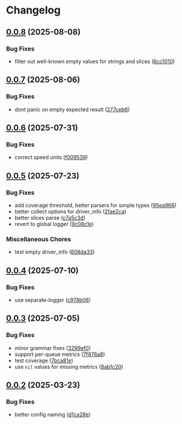 # Changelog

## [0.0.8](https://github.com/newrushbolt/go-ethtool-metrics/compare/v0.0.7...v0.0.8) (2025-08-08)


### Bug Fixes

* filter out well-known empty values for strings and slices ([6cc1010](https://github.com/newrushbolt/go-ethtool-metrics/commit/6cc10105a989053d4d0b46b02f44656c94004296))

## [0.0.7](https://github.com/newrushbolt/go-ethtool-metrics/compare/v0.0.6...v0.0.7) (2025-08-06)


### Bug Fixes

* dont panic on empty expected result ([277ceb6](https://github.com/newrushbolt/go-ethtool-metrics/commit/277ceb62f6ce705ab81566cbb1a03b2daa67584d))

## [0.0.6](https://github.com/newrushbolt/go-ethtool-metrics/compare/v0.0.5...v0.0.6) (2025-07-31)


### Bug Fixes

* correct speed units ([f009539](https://github.com/newrushbolt/go-ethtool-metrics/commit/f00953928820d0157a71aae0dae00511460c0f32))

## [0.0.5](https://github.com/newrushbolt/go-ethtool-metrics/compare/v0.0.4...v0.0.5) (2025-07-23)


### Bug Fixes

* add coverage threshold, better parsers for simple types ([95ea966](https://github.com/newrushbolt/go-ethtool-metrics/commit/95ea966454a29951fee3e220aee7a61fa43bef45))
* better collect options for driver_info ([2fae2ca](https://github.com/newrushbolt/go-ethtool-metrics/commit/2fae2ca09e8e8ac56373e4534d379e049f3014a0))
* better slices parse ([c7a5c3d](https://github.com/newrushbolt/go-ethtool-metrics/commit/c7a5c3d090b684d0ab8117eb2880693530b4044a))
* revert to global logger ([9c08c1e](https://github.com/newrushbolt/go-ethtool-metrics/commit/9c08c1e51c94f6764c967e9bfd4ffc7caa52dcb2))


### Miscellaneous Chores

* test empty driver_info ([608da33](https://github.com/newrushbolt/go-ethtool-metrics/commit/608da33eeeefc0155d4263fdc2205398bbc059ef))

## [0.0.4](https://github.com/newrushbolt/go-ethtool-metrics/compare/v0.0.3...v0.0.4) (2025-07-10)


### Bug Fixes

* use separate-logger ([c978b08](https://github.com/newrushbolt/go-ethtool-metrics/commit/c978b081161cbc69b812eb5affbf6a1e87553f3b))

## [0.0.3](https://github.com/newrushbolt/go-ethtool-metrics/compare/v0.0.2...v0.0.3) (2025-07-05)


### Bug Fixes

* minor grammar fixes ([3299ef0](https://github.com/newrushbolt/go-ethtool-metrics/commit/3299ef06d95883ef5e837af8e4f6faa664560120))
* support per-queue metrics ([7f876a8](https://github.com/newrushbolt/go-ethtool-metrics/commit/7f876a8570e4f882744589294a054b183e1773b4))
* test coverage ([7bca81e](https://github.com/newrushbolt/go-ethtool-metrics/commit/7bca81e3e435f7c34fb48ee546142507d3570ddf))
* use `nil` values for missing metrics ([8ab1c20](https://github.com/newrushbolt/go-ethtool-metrics/commit/8ab1c209b45872d2a3bc254d50b37590362a0faa))

## [0.0.2](https://github.com/newrushbolt/go-ethtool-metrics/compare/v0.0.1...v0.0.2) (2025-03-23)


### Bug Fixes

* better config naming ([d1ca28e](https://github.com/newrushbolt/go-ethtool-metrics/commit/d1ca28eb19e3e803cdc1569f58db0ed05c35401b))
